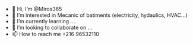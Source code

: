 - 👋 Hi, I’m @Miros365
- 👀 I’m interested in Mecanic of batiments (electricity, hydaulics, HVAC...)
- 🌱 I’m currently learning ...
- 💞️ I’m looking to collaborate on ...
- 📫 How to reach me +216 96532110

<!---
Miros365/Miros365 is a ✨ special ✨ repository because its `README.md` (this file) appears on your GitHub profile.
You can click the Preview link to take a look at your changes.
--->
